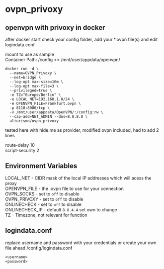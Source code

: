# ovpn_privoxy

## openvpn with privoxy in docker

after docker start check your config folder, add your *.ovpn file(s) and edit logindata.conf

mount to use as sample \
Container Path: /config <> /mnt/user/appdata/openvpn/

```
docker run -d \
  --name=OVPN_Privoxy \
  --net=bridge \
  --log-opt max-size=10m \
  --log-opt max-file=3 \
  --privileged=true \
  -e TZ="Europe/Berlin" \
  -e LOCAL_NET=192.168.1.0/24 \
  -e OPENVPN_FILE=Frankfurt.ovpn \
  -p 8118:8080/tcp \
  -v /mnt/user/appdata/OpenVPN/:/config:rw \
  --cap-add=NET_ADMIN --dns=8.8.8.8 \
  alturismo/ovpn_privoxy
```

tested here with hide.me as provider, modified ovpn included, had to add 2 lines

route-delay 10 \
script-security 2

## Environment Variables

LOCAL_NET - CIDR mask of the local IP addresses which will acess the proxy \
OPENVPN_FILE - the .ovpn file to use for your connection \
OVPN_SOCKS - set to ```off``` to disable \
OVPN_PRIVOXY - set to ```off``` to disable \
ONLINECHECK - set to ```off``` to disable \
ONLINECHECK_IP - default ```8.8.4.4``` set own to change \
TZ - Timezone, not relevant for function

## logindata.conf

replace username and password with your credentials or create your own file ahead /config/logindata.conf
  ```
  <username>
  <password>
  ```
